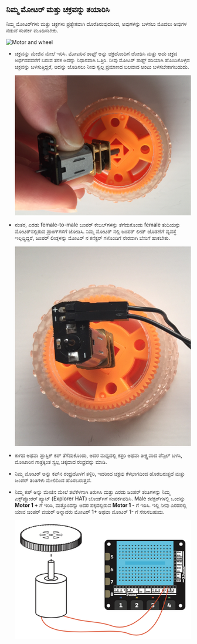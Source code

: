 ## ನಿಮ್ಮ ಮೋಟರ್ ಮತ್ತು ಚಕ್ರವನ್ನು ತಯಾರಿಸಿ

ನಿಮ್ಮ ಮೋಟರ್‌ಗಳು ಮತ್ತು ಚಕ್ರಗಳು ಪ್ರತ್ಯೇಕವಾಗಿ ದೊರೆತಿರುವುದರಿಂದ, ಅವುಗಳನ್ನು ಬಳಸಲು ಮೊದಲು ಅವುಗಳ ನಡುವೆ ಸಂಪರ್ಕ ಮೂಡಿಸಬೇಕು.

![Motor and wheel](images/components.png)

- ಚಕ್ರವನ್ನು ಮೇಜಿನ ಮೇಲೆ ಇರಿಸಿ. ಮೋಟರಿನ ಶಾಫ್ಟ್ ಅನ್ನು ಚಕ್ರದೊಂದಿಗೆ ಜೋಡಿಸಿ ಮತ್ತು ಅದು ಚಕ್ರದ ಅರ್ಧದವವರೆಗೆ ಬರುವ ತನಕ ಅದನ್ನು ನಿಧಾನವಾಗಿ ಒತ್ತಿರಿ. ನೀವು ಮೋಟರ್ ಶಾಫ್ಟ್ ಸರಿಯಾಗಿ ಹೊಂದಿಕೊಳ್ಳದ ಚಕ್ರವನ್ನು ಬಳಸುತ್ತಿದ್ದರೆ, ಅದನ್ನು ಜೊಡಿಸಲು ನೀವು ಸ್ವಲ್ಪ ಪ್ರಮಾಣದ ಬಲವಾದ ಅಂಟು ಬಳಸಬೇಕಾಗಬಹುದು.
    
    ![Attach the motor](images/attach-motor.png)

- ನಂತರ, ಎರಡು female-to-male ಜಂಪರ್ ಕೇಬಲ್‌ಗಳನ್ನು ತೆಗೆದುಕೊಂಡು female ತುದಿಯನ್ನು ಮೋಟರ್‌ನಲ್ಲಿರುವ ಪ್ರಾಂಗ್‌ಗಳಿಗೆ ಜೋಡಿಸಿ. ನಿಮ್ಮ ಮೋಟರ್ ನಲ್ಲಿ ಜಂಪರ್ ಲೀಡ್ ಜೊಡಣೆಗೆ ವ್ಯವಸ್ಥೆ ಇಲ್ಲದ್ದಿದ್ದರೆ, ಜಂಪರ್ ಲೀಡ್ಗಳನ್ನು ಮೋಟರ್ ನ ಕನೆಕ್ಟರ್ ಗಳೊಂದಿಗೆ ನೇರವಾಗಿ ಬೆಸುಗೆ ಹಾಕಬೇಕು.
    
    ![Attach the jumper leads](images/female-jumper-motor.png)

- ಕಾಗದ ಅಥವಾ ಪ್ಲಾಸ್ಟಿಕ್ ಕಪ್ ತೆಗೆದುಕೊಂಡು, ಅದರ ಮಧ್ಯದಲ್ಲಿ ಕತ್ತರಿ ಅಥವಾ ತೀಕ್ಷ್ಣವಾದ ಪೆನ್ಸಿಲ್ ಬಳಸಿ, ಮೋಟಾರಿನ ಗಾತ್ರಕ್ಕಿಂತ ಸ್ವಲ್ಪ ಚಿಕ್ಕದಾದ ರಂಧ್ರವನ್ನು ಮಾಡಿ.

- ನಿಮ್ಮ ಮೋಟರ್ ಅನ್ನು ಕಪ್‌ನ ರಂಧ್ರದೊಳಗೆ ತಳ್ಳಿರಿ, ಇದರಿಂದ ಚಕ್ರವು ಕೆಳಭಾಗದಿಂದ ಹೊರಬರುತ್ತದೆ ಮತ್ತು ಜಂಪರ್ ತಂತಿಗಳು ಮೇಲಿನಿಂದ ಹೊರಬರುತ್ತವೆ.

- ನಿಮ್ಮ ಕಪ್ ಅನ್ನು ಮೇಜಿನ ಮೇಲೆ ತಲೆಕೆಳಗಾಗಿ ತಿರುಗಿಸಿ ಮತ್ತು ಎರಡು ಜಂಪರ್ ತಂತಿಗಳನ್ನು ನಿಮ್ಮ ಎಕ್ಸ್‌ಪ್ಲೋರರ್ ಹ್ಯಾಟ್ (Explorer HAT) ಬೋರ್ಡ್‌ಗೆ ಸಂಪರ್ಕಪಡಿಸಿ. Male ಕನೆಕ್ಟರ್‌ಗಳಲ್ಲಿ ಒಂದನ್ನು **Motor 1 +** ಗೆ ಇರಿಸಿ, ಮತ್ತೊಂದನ್ನು ಅದರ ಪಕ್ಕದಲ್ಲಿರುವ **Motor 1 -** ಗೆ ಇರಿಸಿ. ಇಲ್ಲಿ ನೀವು ಎರಡರಲ್ಲಿ ಯಾವ ಜಂಪರ್ ವಯರ್ ಅನ್ನಾದರು ಮೋಟರ್ 1+ ಅಥವಾ ಮೋಟರ್ 1- ಗೆ ಸೇರಿಸಬಹುದು.
    
    ![Connect the Explorer HAT](images/connect-hat.png)